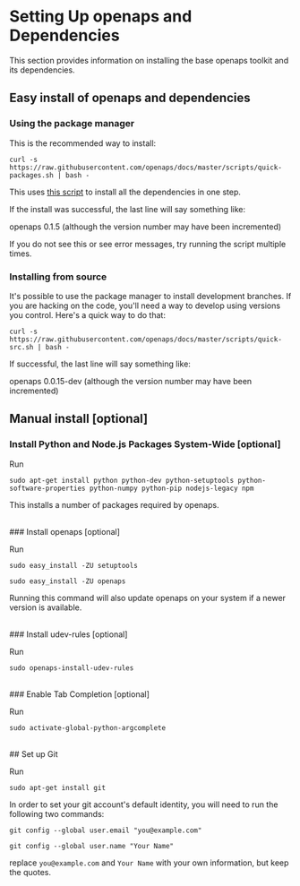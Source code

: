 # Setting Up openaps and Dependencies

This section provides information on installing the base openaps toolkit and its dependencies.

## Easy install of openaps and dependencies

### Using the package manager

This is the recommended way to install:

`curl -s https://raw.githubusercontent.com/openaps/docs/master/scripts/quick-packages.sh | bash -`

This uses [this script](https://raw.githubusercontent.com/openaps/docs/master/scripts/quick-packages.sh) to install all the dependencies in one step.

If the install was successful, the last line will say something like:<br>

openaps 0.1.5  (although the version number may have been incremented)

If you do not see this or see error messages, try running the script multiple times.

### Installing from source

It's possible to use the package manager to install development branches.  If you are hacking on the code, you'll need a way to develop using versions you control.  Here's a quick way to do that:

`curl -s https://raw.githubusercontent.com/openaps/docs/master/scripts/quick-src.sh | bash -`

If successful, the last line will say something like: <br>

openaps 0.0.15-dev  (although the version number may have been incremented)

## Manual install [optional]
### Install Python and Node.js Packages System-Wide [optional]

Run

`sudo apt-get install python python-dev python-setuptools python-software-properties python-numpy python-pip nodejs-legacy npm`

This installs a number of packages required by openaps.

<br>
### Install openaps [optional]

Run

`sudo easy_install -ZU setuptools`

`sudo easy_install -ZU openaps`

Running this command will also update openaps on your system if a newer version is available.

<br>
### Install udev-rules [optional]

Run

`sudo openaps-install-udev-rules`


<br>
### Enable Tab Completion [optional]

Run

`sudo activate-global-python-argcomplete`

<br>
## Set up Git

Run

`sudo apt-get install git`

In order to set your git account's default identity, you will need to run the following two commands:

`git config --global user.email "you@example.com"`

`git config --global user.name "Your Name"`

replace `you@example.com` and `Your Name` with your own information, but keep the quotes.
